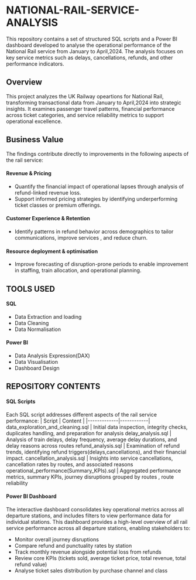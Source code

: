 # NATIONAL-RAIL-SERVICE-ANALYSIS
This repository contains a set of structured SQL scripts and a Power BI dashboard developed to analyse the operational performance of the National Rail service from January to April,2024. The analysis focuses on key service metrics such as delays, cancellations, refunds, and other performance indicators. 

## Overview


This project analyzes the UK Railway opeartions for National Rail, transforming transactional data from January to April,2024 into strategic insights. It examines passenger travel patterns, financial performance across ticket categories, and service reliability metrics to support operational excellence. 
## Business Value 
The findings contribute directly to improvements in the following aspects of the rail service: 
#### Revenue & Pricing 
* Quantify the financial impact of operational lapses through analysis of refund-linked revenue loss.
* Support informed pricing strategies by identifying underperforming ticket classes or premium offerings. 
#### Customer Experience & Retention
* Identify patterns in refund behavior across demographics to tailor communications, improve services , and reduce churn. 
#### Resource deployment & optimisation
* Improve forecasting of disruption-prone periods to enable improvement in staffing, train allocation, and operational planning.
## TOOLS USED 
#### SQL 
* Data Extraction and loading 
* Data Cleaning 
* Data Normalisation

#### Power BI
* Data Analysis Expression(DAX)
* Data Visualisation 
* Dashboard Design 
## REPOSITORY CONTENTS
#### SQL Scripts 
Each SQL script addresses different aspects of the rail service performance: 
| Script | Content |
|-------------|------------|
data_exploration_and_cleaning.sql | Initial data inspection, integrity checks, duplicates handling, and preparation for analysis 
delay_analysis.sql | Analysis of train delays, delay frequency, average delay durations, and delay reasons across routes 
refund_analysis.sql | Examination of refund trends, identifying refund triggers(delays,cancellations), and their financial impact. 
cancellation_analysis.sql | Insights into service cancellations, cancellation rates by routes, and associated reasons
operational_performance(Summary_KPIs).sql | Aggregated performance metrics, summary KPIs, journey disruptions grouped by routes , route reliability
#### Power BI Dashboard 
The interactive dashboard consolidates key operational metrics across all departure stations, and includes filters to view performance data for individual stations. 
This dashboard provides a high-level overview of all rail service performance across all departure stations, enabling stakeholders to: 
* Monitor overall journey disruptions 
* Compare refund and punctuality rates by station
* Track monthly revenue alongside potential loss from refunds 
* Review core KPIs (tickets sold, average ticket price, total revenue, total refund value)
* Analyse ticket sales distribution by purchase channel and class 




